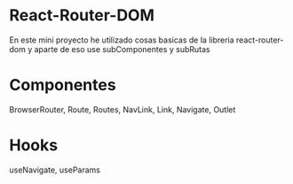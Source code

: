 # React-Router-DOM

En este mini proyecto he utilizado cosas basicas de la libreria react-router-dom y aparte de eso use subComponentes y subRutas

# Componentes
BrowserRouter, Route, Routes, NavLink, Link, Navigate, Outlet

# Hooks
useNavigate, useParams


